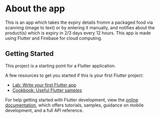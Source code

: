 # About the app

This is an app which takes the expiry details fromm a packaged food via scanning (image to text) or by entering it manually, and notifies about the product(s) which is expiry in 2/3 days every 12 hours. This app is made using Flutter and Firebase for cloud computing.

## Getting Started

This project is a starting point for a Flutter application.

A few resources to get you started if this is your first Flutter project:

- [Lab: Write your first Flutter app](https://docs.flutter.dev/get-started/codelab)
- [Cookbook: Useful Flutter samples](https://docs.flutter.dev/cookbook)

For help getting started with Flutter development, view the
[online documentation](https://docs.flutter.dev/), which offers tutorials,
samples, guidance on mobile development, and a full API reference.
